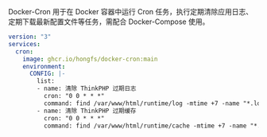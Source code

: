 Docker-Cron 用于在 Docker 容器中运行 Cron 任务，执行定期清除应用日志、定期下载最新配置文件等任务，需配合 Docker-Compose 使用。

```yaml
version: "3"
services:
  cron:
    image: ghcr.io/hongfs/docker-cron:main
    environment:
      CONFIG: |-
        list:
        - name: 清除 ThinkPHP 过期日志
          cron: "0 0 * * *"
          command: find /var/www/html/runtime/log -mtime +7 -name "*.log" -exec rm -rf {} \;
        - name: 清除 ThinkPHP 过期缓存
          cron: "0 0 * * *"
          command: find /var/www/html/runtime/cache -mtime +7 -name "*.php" -exec rm -rf {} \;
```
